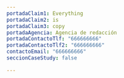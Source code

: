 ```yaml
---
portadaClaim1: Everything
portadaClaim2: is
portadaClaim3: copy
portadaAgencia: Agencia de redacción
portadaContactoTlf: "666666666"
portadaContactoTlf2: "666666666"
contactoEmail: "666666666"
seccionCaseStudy: false

---
```

